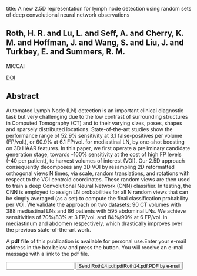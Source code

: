 title: A new 2.5D representation for lymph node detection using random sets of deep convolutional neural network observations

## Roth, H. R. and Lu, L. and Seff, A. and Cherry, K. M. and Hoffman, J. and Wang, S. and Liu, J. and Turkbey, E. and Summers, R. M.
MICCAI

<a href="https://doi.org/10.1007/978-3-319-10404-1_65">DOI</a>

## Abstract
Automated Lymph Node (LN) detection is an important clinical diagnostic task but very challenging due to the low contrast of surrounding structures in Computed Tomography (CT) and to their varying sizes, poses, shapes and sparsely distributed locations. State-of-the-art studies show the performance range of 52.9% sensitivity at 3.1 false-positives per volume (FP/vol.), or 60.9% at 6.1 FP/vol. for mediastinal LN, by one-shot boosting on 3D HAAR features. In this paper, we first operate a preliminary candidate generation stage, towards -100% sensitivity at the cost of high FP levels (-40 per patient), to harvest volumes of interest (VOI). Our 2.5D approach consequently decomposes any 3D VOI by resampling 2D reformatted orthogonal views N times, via scale, random translations, and rotations with respect to the VOI centroid coordinates. These random views are then used to train a deep Convolutional Neural Network (CNN) classifier. In testing, the CNN is employed to assign LN probabilities for all N random views that can be simply averaged (as a set) to compute the final classification probability per VOI. We validate the approach on two datasets: 90 CT volumes with 388 mediastinal LNs and 86 patients with 595 abdominal LNs. We achieve sensitivities of 70%/83% at 3 FP/vol. and 84%/90% at 6 FP/vol. in mediastinum and abdomen respectively, which drastically improves over the previous state-of-the-art work.

A <b>pdf file</b> of this publication is available for personal use.Enter your e-mail address in the box below and press the button. You will receive an e-mail message with a link to the pdf file.
<form action="sender.php">  <input type="text" name="email">  <input type="submit" value="Send Roth14.pdf:pdfRoth14.pdf:PDF by e-mail"></form>